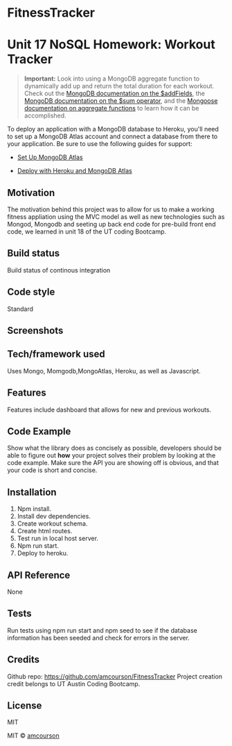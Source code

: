 # FitnessTracker
# Unit 17 NoSQL Homework: Workout Tracker


> **Important:** Look into using a MongoDB aggregate function to dynamically add up and return the total duration for each workout. Check out the [MongoDB documentation on the $addFields](https://docs.mongodb.com/manual/reference/operator/aggregation/addFields/), the [MongoDB documentation on the $sum operator](https://docs.mongodb.com/manual/reference/operator/aggregation/sum/), and the [Mongoose documentation on aggregate functions](https://mongoosejs.com/docs/api.html#aggregate_Aggregate) to learn how it can be accomplished.

To deploy an application with a MongoDB database to Heroku, you'll need to set up a MongoDB Atlas account and connect a database from there to your application. Be sure to use the following guides for support:

  * [Set Up MongoDB Atlas](../04-Important/MongoAtlas-Setup.md)

  * [Deploy with Heroku and MongoDB Atlas](../04-Important/MongoAtlas-Deploy.md)


 
## Motivation
The motivation behind this project was to allow for us to make a working fitness appliation using the MVC model as well as new technologies such as Mongod, Mongodb and seeting up back end code for pre-build front end code, we learned in unit 18 of the UT coding Bootcamp.
## Build status
Build status of continous integration 

## Code style
Standard
 
## Screenshots

## Tech/framework used
Uses Mongo, Momgodb,MongoAtlas, Heroku, as well as Javascript.

## Features
Features include dashboard that allows for new and previous workouts. 

## Code Example
Show what the library does as concisely as possible, developers should be able to figure out **how** your project solves their problem by looking at the code example. Make sure the API you are showing off is obvious, and that your code is short and concise.

## Installation
1. Npm install.
2. Install dev dependencies.
3. Create workout schema.
4. Create html routes.
5. Test run in local host server.
6. Npm run start. 
7. Deploy to heroku.



## API Reference
None

## Tests
Run tests using npm run start and npm seed to see if the database information has been seeded and check for errors in the server. 


## Credits
Github repo: https://github.com/amcourson/FitnessTracker
Project creation credit belongs to UT Austin Coding Bootcamp. 


## License
 MIT

MIT © [amcourson]()
